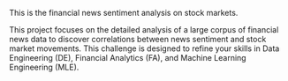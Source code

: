 This is the financial news sentiment analysis on stock markets.

This project focuses on the detailed analysis of a large corpus of financial news data to discover correlations between news sentiment and stock market movements. This challenge is designed to refine your skills in 
Data Engineering (DE), 
Financial Analytics (FA), and 
Machine Learning Engineering (MLE).
